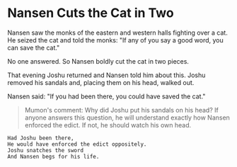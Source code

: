 # Nansen Cuts the Cat in Two

Nansen saw the monks of the eastern and western halls fighting over a cat. He seized the cat and told the monks: "If any of you say a good word, you can save the cat."

No one answered. So Nansen boldly cut the cat in two pieces.

That evening Joshu returned and Nansen told him about this. Joshu removed his sandals and, placing them on his head, walked out.

Nansen said: "If you had been there, you could have saved the cat."

> Mumon's comment: Why did Joshu put his sandals on his head? If anyone answers this question, he will understand exactly how Nansen enforced the edict. If not, he should watch his own head.

```
Had Joshu been there,
He would have enforced the edict oppositely.
Joshu snatches the sword
And Nansen begs for his life.
```

